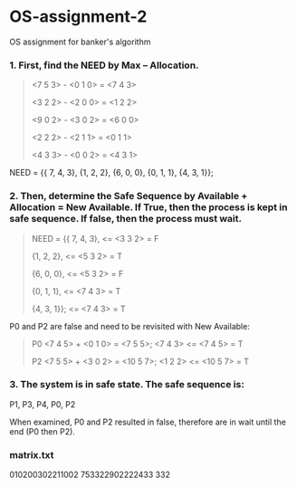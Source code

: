 # OS-assignment-2
 OS assignment for banker's algorithm

### 1.	First, find the NEED by Max – Allocation.
><7 5 3> - <0 1 0> = <7 4 3>
>
><3 2 2> - <2 0 0> = <1 2 2>
>
><9 0 2> - <3 0 2> = <6 0 0>
>
><2 2 2> - <2 1 1> = <0 1 1>
>
><4 3 3> - <0 0 2> = <4 3 1>

NEED = {{ 7, 4, 3},
	{1, 2, 2},
	{6, 0, 0},
	{0, 1, 1},
	{4, 3, 1}};

### 2.	Then, determine the Safe Sequence by Available + Allocation = New Available. If True, then the process is kept in safe sequence. If false, then the process must wait.

>NEED = {{ 7, 4, 3}, <= <3 3 2> = F
>
>	{1, 2, 2},   <= <5 3 2> = T 
>	
>	{6, 0, 0},   <= <5 3 2> = F
>	
>	{0, 1, 1},   <= <7 4 3> = T
>	
>	{4, 3, 1}};  <= <7 4 3> = T

P0 and P2 are false and need to be revisited with New Available:

>P0 <7 4 5> + <0 1 0> = <7 5 5>;	<7 4 3> <= <7 4 5> = T
>
>P2 <7 5 5> + <3 0 2> = <10 5 7>; <1 2 2> <= <10 5 7> = T

### 3.	The system is in safe state. The safe sequence is:

P1, P3, P4, P0, P2

When examined, P0 and P2 resulted in false, therefore are in wait until the end (P0 then P2).

### matrix.txt

010200302211002
753322902222433
332
